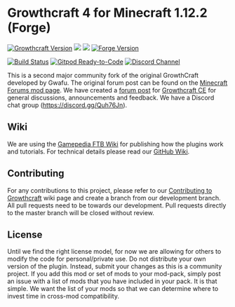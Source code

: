 Growthcraft 4 for Minecraft 1.12.2 (Forge)
===========
[![Growthcraft Version](https://img.shields.io/badge/Growthcraft-4.3.0-orange.svg)](https://github.com/GrowthcraftCE/Growthcraft-1.12)
[![](https://cf.way2muchnoise.eu/versions/growthcraft-community-edition_latest.svg)](https://www.curseforge.com/minecraft/mc-mods/growthcraft-community-edition)
[![](https://cf.way2muchnoise.eu/short_growthcraft-community-edition.svg)](https://www.curseforge.com/minecraft/mc-mods/growthcraft-community-edition)
[![Forge Version](https://img.shields.io/badge/Minecraft%20Forge-14.23.5.2847-yellow.svg)](https://files.minecraftforge.net/maven/net/minecraftforge/forge/index_1.12.2.html)


[![Build Status](https://img.shields.io/endpoint.svg?url=https%3A%2F%2Factions-badge.atrox.dev%2FGrowthcraftCE%2FGrowthcraft-1.12%2Fbadge%3Fref%3Ddevelopment&style=flat)](https://actions-badge.atrox.dev/GrowthcraftCE/Growthcraft-1.12/goto?ref=development)
[![Gitpod Ready-to-Code](https://img.shields.io/badge/Gitpod-Ready--to--Code-blue?logo=gitpod)](https://gitpod.io/#https://github.com/GrowthcraftCE/Growthcraft-1.12)
[![Discord Channel](https://img.shields.io/discord/333690296334548994.svg?color=green)](https://discord.gg/Quh76Jn)

This is a second major community fork of the original GrowthCraft developed by Gwafu.
The original forum post can be found on the [Minecraft Forums mod page](https://www.minecraftforum.net/forums/mapping-and-modding/minecraft-mods/1286298-growthcraft-jul-15-2014-proper-1-7-10-release). We have created a [forum post](https://www.minecraftforum.net/forums/mapping-and-modding/minecraft-mods/wip-mods/2505072-growthcraft-community-edition-proper-1-7-10) for [Growthcraft CE](https://www.minecraftforum.net/forums/mapping-and-modding/minecraft-mods/wip-mods/2505072-growthcraft-community-edition-proper-1-7-10) for general discussions, announcements and feedback. We have a Discord chat group (https://discord.gg/Quh76Jn).

## Wiki

We are using the [Gamepedia FTB Wiki](https://ftb.gamepedia.com/GrowthCraft) for publishing how the plugins work and tutorials.
For technical details please read our [GitHub Wiki](https://github.com/GrowthcraftCE/Growthcraft-1.12/wiki).

## Contributing

For any contributions to this project, please refer to our [Contributing to Growthcraft](https://github.com/GrowthcraftCE/Growthcraft-1.12/wiki/Contributing-to-Growthcraft) wiki page and create a branch from our development branch. All pull requests need to be towards our development. Pull requests directly to the master branch will be closed without review.

## License

Until we find the right license model, for now we are allowing for others to modify the code for personal/private use. Do not distribute your own version of the plugin. Instead, submit your changes as this is a community project. If you add this mod or set of mods to your mod-pack, simply post an issue with a list of mods that you have included in your pack. It is that simple. We want the list of your mods so that we can determine where to invest time in cross-mod compatibility.
